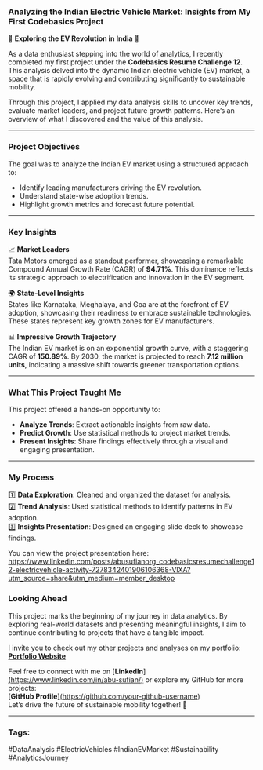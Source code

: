 ### Analyzing the Indian Electric Vehicle Market: Insights from My First Codebasics Project  

🚗 **Exploring the EV Revolution in India** 🚗  

As a data enthusiast stepping into the world of analytics, I recently completed my first project under the **Codebasics Resume Challenge 12**. This analysis delved into the dynamic Indian electric vehicle (EV) market, a space that is rapidly evolving and contributing significantly to sustainable mobility.  

Through this project, I applied my data analysis skills to uncover key trends, evaluate market leaders, and project future growth patterns. Here’s an overview of what I discovered and the value of this analysis.  

---

### **Project Objectives**  
The goal was to analyze the Indian EV market using a structured approach to:  
- Identify leading manufacturers driving the EV revolution.  
- Understand state-wise adoption trends.  
- Highlight growth metrics and forecast future potential.  

---

### **Key Insights**  

📈 **Market Leaders**  
Tata Motors emerged as a standout performer, showcasing a remarkable Compound Annual Growth Rate (CAGR) of **94.71%**. This dominance reflects its strategic approach to electrification and innovation in the EV segment.  

🌍 **State-Level Insights**  
States like Karnataka, Meghalaya, and Goa are at the forefront of EV adoption, showcasing their readiness to embrace sustainable technologies. These states represent key growth zones for EV manufacturers.  

📊 **Impressive Growth Trajectory**  
The Indian EV market is on an exponential growth curve, with a staggering CAGR of **150.89%**. By 2030, the market is projected to reach **7.12 million units**, indicating a massive shift towards greener transportation options.  

---

### **What This Project Taught Me**  

This project offered a hands-on opportunity to:  
- **Analyze Trends**: Extract actionable insights from raw data.  
- **Predict Growth**: Use statistical methods to project market trends.  
- **Present Insights**: Share findings effectively through a visual and engaging presentation.  

---

### **My Process**  
1️⃣ **Data Exploration**: Cleaned and organized the dataset for analysis.  
2️⃣ **Trend Analysis**: Used statistical methods to identify patterns in EV adoption.  
3️⃣ **Insights Presentation**: Designed an engaging slide deck to showcase findings.  

You can view the project presentation here: https://www.linkedin.com/posts/abusufianorg_codebasicsresumechallenge12-electricvehicle-activity-7278342401906106368-VlXA?utm_source=share&utm_medium=member_desktop

### **Looking Ahead**  
This project marks the beginning of my journey in data analytics. By exploring real-world datasets and presenting meaningful insights, I aim to continue contributing to projects that have a tangible impact.  

I invite you to check out my other projects and analyses on my portfolio:  
[**Portfolio Website**](https://dev-abusufiean.pantheonsite.io/)  

Feel free to connect with me on [**LinkedIn**][(https://www.linkedin.com/in/abu-sufian/)](https://www.linkedin.com/in/abusufianorg/) or explore my GitHub for more projects:  
[**GitHub Profile**][(https://github.com/your-github-username)  
](https://github.com/AbuSufian-org/)
Let’s drive the future of sustainable mobility together! 🌱  

---

### Tags:  
#DataAnalysis #ElectricVehicles #IndianEVMarket #Sustainability #AnalyticsJourney
